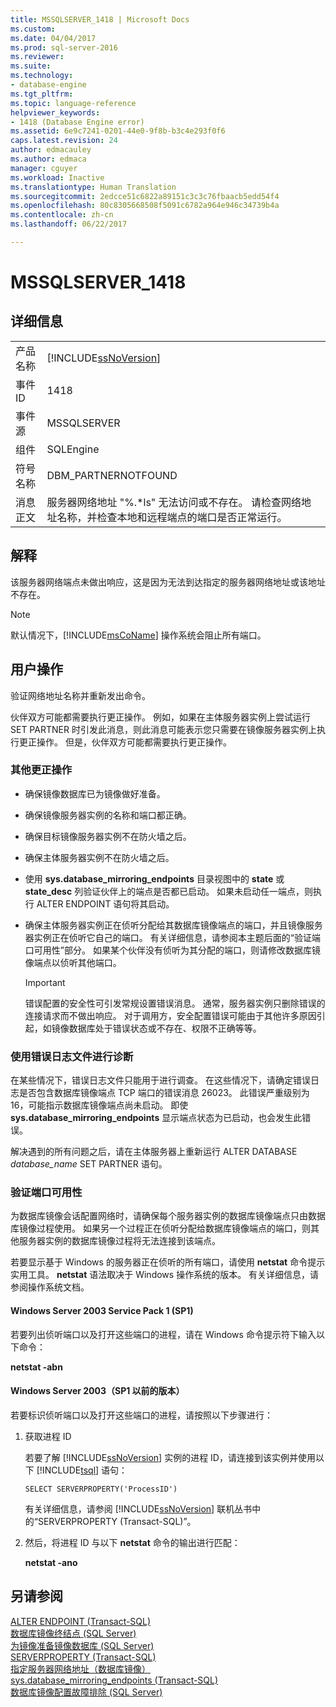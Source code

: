 ```yaml
---
title: MSSQLSERVER_1418 | Microsoft Docs
ms.custom: 
ms.date: 04/04/2017
ms.prod: sql-server-2016
ms.reviewer: 
ms.suite: 
ms.technology:
- database-engine
ms.tgt_pltfrm: 
ms.topic: language-reference
helpviewer_keywords:
- 1418 (Database Engine error)
ms.assetid: 6e9c7241-0201-44e0-9f8b-b3c4e293f0f6
caps.latest.revision: 24
author: edmacauley
ms.author: edmaca
manager: cguyer
ms.workload: Inactive
ms.translationtype: Human Translation
ms.sourcegitcommit: 2edcce51c6822a89151c3c3c76fbaacb5edd54f4
ms.openlocfilehash: 80c8305668508f5091c6782a964e946c34739b4a
ms.contentlocale: zh-cn
ms.lasthandoff: 06/22/2017

---
```

# <a name="mssqlserver1418"></a>MSSQLSERVER_1418
  
## <a name="details"></a>详细信息  
  
|||  
|-|-|  
|产品名称|[!INCLUDE[ssNoVersion](../../includes/ssnoversion-md.md)]|  
|事件 ID|1418|  
|事件源|MSSQLSERVER|  
|组件|SQLEngine|  
|符号名称|DBM_PARTNERNOTFOUND|  
|消息正文|服务器网络地址 "%.*ls" 无法访问或不存在。 请检查网络地址名称，并检查本地和远程端点的端口是否正常运行。|  
  
## <a name="explanation"></a>解释  
该服务器网络端点未做出响应，这是因为无法到达指定的服务器网络地址或该地址不存在。  
  
> [!NOTE]  
> 默认情况下，[!INCLUDE[msCoName](../../includes/msconame-md.md)] 操作系统会阻止所有端口。  
  
## <a name="user-action"></a>用户操作  
验证网络地址名称并重新发出命令。  
  
伙伴双方可能都需要执行更正操作。 例如，如果在主体服务器实例上尝试运行 SET PARTNER 时引发此消息，则此消息可能表示您只需要在镜像服务器实例上执行更正操作。 但是，伙伴双方可能都需要执行更正操作。  
  
### <a name="additional-corrective-actions"></a>其他更正操作  
  
-   确保镜像数据库已为镜像做好准备。  
  
-   确保镜像服务器实例的名称和端口都正确。  
  
-   确保目标镜像服务器实例不在防火墙之后。  
  
-   确保主体服务器实例不在防火墙之后。  
  
-   使用 **sys.database_mirroring_endpoints** 目录视图中的 **state** 或 **state_desc** 列验证伙伴上的端点是否都已启动。 如果未启动任一端点，则执行 ALTER ENDPOINT 语句将其启动。  
  
-   确保主体服务器实例正在侦听分配给其数据库镜像端点的端口，并且镜像服务器实例正在侦听它自己的端口。 有关详细信息，请参阅本主题后面的“验证端口可用性”部分。 如果某个伙伴没有侦听为其分配的端口，则请修改数据库镜像端点以侦听其他端口。  
  
    > [!IMPORTANT]  
    > 错误配置的安全性可引发常规设置错误消息。 通常，服务器实例只删除错误的连接请求而不做出响应。 对于调用方，安全配置错误可能由于其他许多原因引起，如镜像数据库处于错误状态或不存在、权限不正确等等。  
  
### <a name="using-the-error-log-file-for-diagnosis"></a>使用错误日志文件进行诊断  
在某些情况下，错误日志文件只能用于进行调查。 在这些情况下，请确定错误日志是否包含数据库镜像端点 TCP 端口的错误消息 26023。 此错误严重级别为 16，可能指示数据库镜像端点尚未启动。 即使 **sys.database_mirroring_endpoints** 显示端点状态为已启动，也会发生此错误。  
  
解决遇到的所有问题之后，请在主体服务器上重新运行 ALTER DATABASE *database_name* SET PARTNER 语句。  
  
### <a name="verifying-port-availability"></a>验证端口可用性  
为数据库镜像会话配置网络时，请确保每个服务器实例的数据库镜像端点只由数据库镜像过程使用。 如果另一个过程正在侦听分配给数据库镜像端点的端口，则其他服务器实例的数据库镜像过程将无法连接到该端点。  
  
若要显示基于 Windows 的服务器正在侦听的所有端口，请使用 **netstat** 命令提示实用工具。 **netstat** 语法取决于 Windows 操作系统的版本。 有关详细信息，请参阅操作系统文档。  
  
#### <a name="windows-server-2003-service-pack-1-sp1"></a>Windows Server 2003 Service Pack 1 (SP1)  
若要列出侦听端口以及打开这些端口的进程，请在 Windows 命令提示符下输入以下命令：  
  
**netstat -abn**  
  
#### <a name="windows-server-2003-pre-sp1"></a>Windows Server 2003（SP1 以前的版本）  
若要标识侦听端口以及打开这些端口的进程，请按照以下步骤进行：  
  
1.  获取进程 ID  
  
    若要了解 [!INCLUDE[ssNoVersion](../../includes/ssnoversion-md.md)] 实例的进程 ID，请连接到该实例并使用以下 [!INCLUDE[tsql](../../includes/tsql-md.md)] 语句：  
  
    ```  
    SELECT SERVERPROPERTY('ProcessID')   
    ```  
  
    有关详细信息，请参阅 [!INCLUDE[ssNoVersion](../../includes/ssnoversion-md.md)] 联机丛书中的“SERVERPROPERTY (Transact-SQL)”。  
  
2.  然后，将进程 ID 与以下 **netstat** 命令的输出进行匹配：  
  
    **netstat -ano**  
  
## <a name="see-also"></a>另请参阅  
[ALTER ENDPOINT (Transact-SQL)](~/t-sql/statements/alter-endpoint-transact-sql.md)  
[数据库镜像终结点 (SQL Server)](~/database-engine/database-mirroring/the-database-mirroring-endpoint-sql-server.md)  
[为镜像准备镜像数据库 (SQL Server)](~/database-engine/database-mirroring/prepare-a-mirror-database-for-mirroring-sql-server.md)  
[SERVERPROPERTY (Transact-SQL)](~/t-sql/functions/serverproperty-transact-sql.md)  
[指定服务器网络地址（数据库镜像）](~/database-engine/database-mirroring/specify-a-server-network-address-database-mirroring.md)  
[sys.database_mirroring_endpoints (Transact-SQL)](~/relational-databases/system-catalog-views/sys-database-mirroring-endpoints-transact-sql.md)  
[数据库镜像配置故障排除 (SQL Server)](~/database-engine/database-mirroring/troubleshoot-database-mirroring-configuration-sql-server.md)  
  

